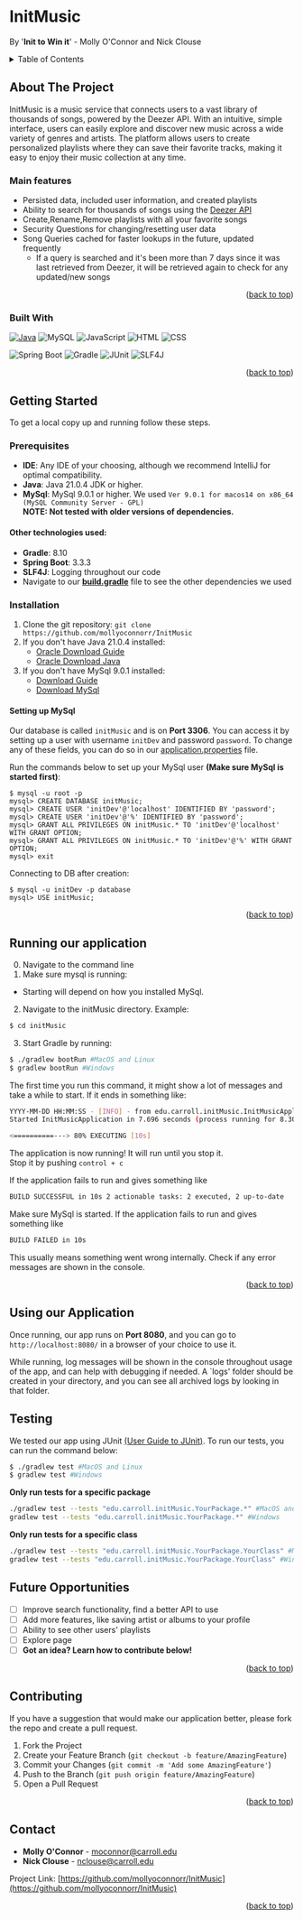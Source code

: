 <a name="readme-top"></a>

# InitMusic
By '**Init to Win it**' - Molly O'Connor and Nick Clouse

<!-- TABLE OF CONTENTS -->
<details>
  <summary>Table of Contents</summary>
  <ol>
    <li>
      <a href="#about-the-project">About The Project</a>
      <ul>
        <li><a href="#main-features">Main Features</a></li>
        <li><a href="#built-with">Built With</a></li>
      </ul>
    </li>
    <li>
      <a href="#getting-started">Getting Started</a>
      <ul>
        <li><a href="#prerequisites">Prerequisites</a>
          <ul>
            <li><a href="#other-technologies-used">Other Technologies Used</a></li>
          </ul>
        </li>
        <li><a href="#installation">Installation</a>
          <ul>
            <li><a href="#setting-up-mysql">Setting up MySql</a></li>
          </ul>
        </li>
      </ul>
    </li>
    <li>
      <a href="#running-our-application">Running our application</a>
    </li>
    <li>
      <a href="using-our-application">Using our application</a>
    </li>
    <li>
      <a href="#testing">Testing</a>
    </li>
    <li><a href="#future-opportunities">Future Opportunities</a></li>
    <li><a href="#contributing">Contributing</a></li>
    <li><a href="#contact">Contact</a></li>
  </ol>
</details>

<!-- ABOUT THE PROJECT -->
## About The Project

InitMusic is a music service that connects users to a vast library of thousands of songs, 
powered by the Deezer API. With an intuitive, simple interface, users can easily explore and discover new music across a 
wide variety of genres and artists. The platform allows users to create personalized playlists where they can save 
their favorite tracks, making it easy to enjoy their music collection at any time.

### Main features
* Persisted data, included user information, and created playlists
* Ability to search for thousands of songs using the [Deezer API](https://developers.deezer.com/api)
* Create,Rename,Remove playlists with all your favorite songs
* Security Questions for changing/resetting user data
* Song Queries cached for faster lookups in the future, updated frequently
    * If a query is searched and it's been more than 7 days since it was last retrieved from Deezer, it will be retrieved again to check for any updated/new songs

<p align="right">(<a href="#readme-top">back to top</a>)</p>


### Built With

[![Java][java-img]][java-url]
![MySQL](https://img.shields.io/badge/MySQL-4479A1?style=for-the-badge&logo=mysql&logoColor=white)
![JavaScript](https://img.shields.io/badge/JavaScript-F7DF1E?style=for-the-badge&logo=javascript&logoColor=black)
![HTML](https://img.shields.io/badge/HTML5-E34F26?style=for-the-badge&logo=html5&logoColor=white)
![CSS](https://img.shields.io/badge/CSS3-1572B6?style=for-the-badge&logo=css3&logoColor=white)  

![Spring Boot](https://img.shields.io/badge/Spring%20Boot-6DB33F?style=for-the-badge&logo=spring-boot&logoColor=white)
![Gradle](https://img.shields.io/badge/Gradle-02303A?style=for-the-badge&logo=gradle&logoColor=white)
![JUnit](https://img.shields.io/badge/JUnit-25A162?style=for-the-badge&logo=junit5&logoColor=white)
![SLF4J](https://img.shields.io/badge/SLF4J-008080?style=for-the-badge&logo=java&logoColor=white)



<p align="right">(<a href="#readme-top">back to top</a>)</p>



<!-- GETTING STARTED -->
## Getting Started

To get a local copy up and running follow these steps.

### Prerequisites

* **IDE**: Any IDE of your choosing, although we recommend IntelliJ for optimal compatibility.
* **Java**: Java 21.0.4 JDK or higher.
* **MySql**: MySql 9.0.1 or higher. We used `Ver 9.0.1 for macos14 on x86_64 (MySQL Community Server - GPL)`  
**NOTE: Not tested with older versions of dependencies.**

#### Other technologies used:
* **Gradle**: 8.10
* **Spring Boot**: 3.3.3
* **SLF4J**: Logging throughout our code
* Navigate to our [**build.gradle**](build.gradle) file to see the other dependencies we used

### Installation
1. Clone the git repository:
     `git clone https://github.com/mollyoconnorr/InitMusic`
2. If you don't have Java 21.0.4 installed:  
     * [Oracle Download Guide](https://docs.oracle.com/en/java/javase/23/install/overview-jdk-installation.html)  
     * [Oracle Download Java](https://www.oracle.com/java/technologies/downloads/)
3. If you don't have MySql 9.0.1 installed:  
     * [Download Guide](https://dev.mysql.com/doc/mysql-installation-excerpt/5.7/en/)  
     * [Download MySql](https://dev.mysql.com/downloads/installer/)

#### Setting up MySql
Our database is called `initMusic` and is on **Port 3306**. You can access it by setting up a user with username `initDev` and password `password`. To change any of these fields, you can do so in our [application.properties](src/main/resources/application.properties) file.

Run the commands below to set up your MySql user **(Make sure MySql is started first)**:
```mysql
$ mysql -u root -p
mysql> CREATE DATABASE initMusic;
mysql> CREATE USER 'initDev'@'localhost' IDENTIFIED BY 'password';
mysql> CREATE USER 'initDev'@'%' IDENTIFIED BY 'password';
mysql> GRANT ALL PRIVILEGES ON initMusic.* TO 'initDev'@'localhost' WITH GRANT OPTION;
mysql> GRANT ALL PRIVILEGES ON initMusic.* TO 'initDev'@'%' WITH GRANT OPTION;
mysql> exit
```
Connecting to DB after creation:
```mysql
$ mysql -u initDev -p database
mysql> USE initMusic;
```

<p align="right">(<a href="#readme-top">back to top</a>)</p>

<!-- Running our application -->
## Running our application
0. Navigate to the command line
1. Make sure mysql is running:  
  * Starting will depend on how you installed MySql.
2. Navigate to the initMusic directory. Example:
```bash
$ cd initMusic
```
3. Start Gradle by running:
```bash
$ ./gradlew bootRun #MacOS and Linux
$ gradlew bootRun #Windows
```
The first time you run this command, it might show a lot of messages and take a while to start. If it ends in something like:  
```bash
YYYY-MM-DD HH:MM:SS - [INFO] - from edu.carroll.initMusic.InitMusicApplication in restartedMain 
Started InitMusicApplication in 7.696 seconds (process running for 8.301)

<==========---> 80% EXECUTING [10s]
```
The application is now running! It will run until you stop it.  
Stop it by pushing `control + c`  

If the application fails to run and gives something like 
```bash
BUILD SUCCESSFUL in 10s 2 actionable tasks: 2 executed, 2 up-to-date
```
Make sure MySql is started. 
If the application fails to run and gives something like
```bash
BUILD FAILED in 10s
```
This usually means something went wrong internally. Check if any error messages are shown in the console. 

<p align="right">(<a href="#readme-top">back to top</a>)</p>

## Using our Application
Once running, our app runs on **Port 8080**, and you can go to `http://localhost:8080/` in a browser of your choice to use it.  

While running, log messages will be shown in the console throughout usage of the app, and can help with debugging if needed. A `logs' folder should be created in your directory, and you can see all archived logs by looking in that folder.

## Testing

We tested our app using JUnit [(User Guide to JUnit)](https://junit.org/junit5/docs/current/user-guide/). To run our tests, you can run the command below:  
```bash
$ ./gradlew test #MacOS and Linux
$ gradlew test #Windows
```
**Only run tests for a specific package**
```bash
./gradlew test --tests "edu.carroll.initMusic.YourPackage.*" #MacOS and Linux
gradlew test --tests "edu.carroll.initMusic.YourPackage.*" #Windows
```
**Only run tests for a specific class**
```bash
./gradlew test --tests "edu.carroll.initMusic.YourPackage.YourClass" #MacOS and Linux
gradlew test --tests "edu.carroll.initMusic.YourPackage.YourClass" #Windows
```

<!-- Future Opportunities -->
## Future Opportunities

- [ ] Improve search functionality, find a better API to use
- [ ] Add more features, like saving artist or albums to your profile
- [ ] Ability to see other users' playlists
- [ ] Explore page
- [ ] **Got an idea? Learn how to contribute below!**

<p align="right">(<a href="#readme-top">back to top</a>)</p>


<!-- CONTRIBUTING -->
## Contributing
If you have a suggestion that would make our application better, please fork the repo and create a pull request.

1. Fork the Project
2. Create your Feature Branch (`git checkout -b feature/AmazingFeature`)
3. Commit your Changes (`git commit -m 'Add some AmazingFeature'`)
4. Push to the Branch (`git push origin feature/AmazingFeature`)
5. Open a Pull Request


<p align="right">(<a href="#readme-top">back to top</a>)</p>

<!-- CONTACT -->
## Contact

* **Molly O'Connor** - moconnor@carroll.edu
* **Nick Clouse** - nclouse@carroll.edu

Project Link: [https://github.com/mollyoconnorr/InitMusic](https://github.com/mollyoconnorr/InitMusic)

<p align="right">(<a href="#readme-top">back to top</a>)</p>


<!-- MARKDOWN LINKS & IMAGES -->
[java-url]:https://www.java.com/en/
[java-img]:https://img.shields.io/badge/Java-ED8B00?style=for-the-badge&logo=openjdk&logoColor=white
<!-- ![initMusic](https://img.shields.io/badge/initMusic-purple?style=for-the-badge&logoSize=auto) -->
